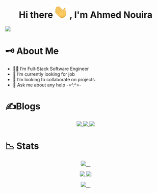 <h1 align="center">Hi there <img width="45" src="waving_hand.gif">, I'm Ahmed Nouira </h1>

![](https://komarev.com/ghpvc/?username=ahmnouira-st&style=plastic&label=PROFILE+VIEWS&color=blueviolet)

# 🗝️ About Me

- 🧑‍💻 I’m Full-Stack Software Engineer
- 💼 I’m currently looking for job
- 👯 I’m looking to collaborate on projects
- 💬 Ask me about any help -=^.^=-

# ✍️Blogs

<p align ="center">

  <a href="https://www.instructables.com/member/Ahmed+Nouira/">
  <img src="https://img.shields.io/badge/-instructables.com-333?style=for-the-badge&logo=instructables&logoColor=#faac18"/>
  <a href="https://dev.to/ahmnouira">
  <img src="https://img.shields.io/badge/-DEV.to-000?style=for-the-badge&logo=dev.to&logoColor=white"/>
  </a>
   <a href="https://medium.com/@ahmnouira">
  <img src="https://img.shields.io/badge/-Medium-000?style=for-the-badge&logo=Medium&logoColor=white"/>
  </a>
  </a>  
</p>

# 📉 Stats

<p align="center" >
  <a href="https://github.com/ahmnouira">
    <img src="https://github-readme-stats.vercel.app/api?username=ahmnouira&count_private=true&show_icons=true&theme=nightowl&include_all_commits=true&langs_count=10&border_radius=15&border_color=#212121" /> 
  </a>
</p>

<p align="center" >

<a href="https://github.com/ahmnouira">
  <img width="45%" src="https://github-readme-stats.vercel.app/api/top-langs/?username=ahmnouira&layout=compact&langs_count=8&hide=Mako&theme=nightowl&count_private=true&border_radius=15&border_color=#212121" />
</a>
<a href="https://github.com/ahmnouira">
  <img width="45%" src="https://github-readme-streak-stats.herokuapp.com?user=ahmnouira&theme=tokyonight_duo" />
</a>
</p>

<p align="center" >
<a href="https://github.com/ahmnouira">
  <img src="https://github-readme-stats.vercel.app/api/wakatime?username=ahmnouira&v=2&langs_count=8&custom_title=Ahmed Nouira week stats ^^&theme=nightowl&count_private=true&count_private=true&border_radius=15&border_color=#212121" /> 
</a>
</p>
